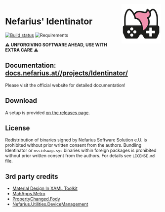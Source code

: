 <img src="assets/NSS-128x128.png" align="right" />

# Nefarius' Identinator

[![Build status](https://ci.appveyor.com/api/projects/status/6mpsnmo569anfhoa?svg=true)](https://ci.appveyor.com/project/nefarius/identinator) ![Requirements](https://img.shields.io/badge/Requires-.NET%206.0-blue.svg)

⚠️ **UNFORGIVING SOFTWARE AHEAD, USE WITH EXTRA CARE** ⚠️

## Documentation: [docs.nefarius.at//projects/Identinator/](https://docs.nefarius.at/projects/Identinator/)

Please visit the official website for detailed documentation!

## Download

A setup is provided [on the releases page](https://github.com/nefarius/Identinator/releases).

## License

Redistribution of binaries signed by Nefarius Software Solution e.U. is prohibited without prior written consent from the authors. Bundling Identinator or `nssidswap.sys` binaries within foreign packages is prohibited without prior written consent from the authors. For details see `LICENSE.md` file.

## 3rd party credits

- [Material Design In XAML Toolkit](https://github.com/MaterialDesignInXAML/MaterialDesignInXamlToolkit)
- [MahApps.Metro](https://github.com/MahApps/MahApps.Metro)
- [PropertyChanged.Fody](https://github.com/Fody/PropertyChanged)
- [Nefarius.Utilities.DeviceManagement](https://github.com/nefarius/Nefarius.Utilities.DeviceManagement)
